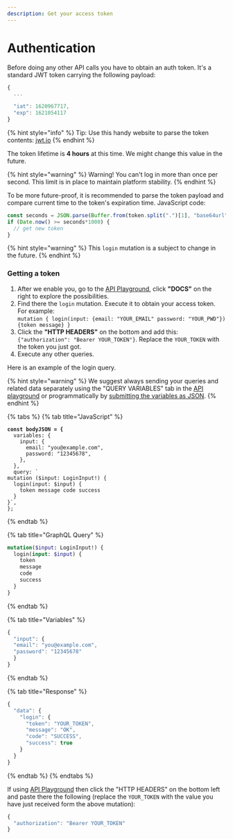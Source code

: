 ```yaml
---
description: Get your access token
---
```


# Authentication

Before doing any other API calls you have to obtain an auth token. It's a standard JWT token carrying the following payload:

```javascript
{
  ...

  "iat": 1620967717,
  "exp": 1621054117
}
```

{% hint style="info" %}
Tip: Use this handy website to parse the token contents: [jwt.io](https://jwt.io/)
{% endhint %}

The token lifetime is **4 hours** at this time. We might change this value in the future.

{% hint style="warning" %}
Warning! You can't log in more than once per second. This limit is in place to maintain platform stability.
{% endhint %}

To be more future-proof, it is recommended to parse the token payload and compare current time to the token's expiration time. JavaScript code:

```javascript
const seconds = JSON.parse(Buffer.from(token.split(".")[1], "base64url")).exp;
if (Date.now() >= seconds*1000) {
  // get new token
}
```

{% hint style="warning" %}
This `login` mutation is a subject to change in the future.
{% endhint %}

### Getting a token

1. After we enable you, go to the [API Playground](https://api.uat.flash-payments.com.au/), click **"DOCS"** on the right to explore the possibilities.
2. Find there the `login` mutation. Execute it to obtain your access token. For example:\
   `mutation { login(input: {email: "YOUR_EMAIL" password: "YOUR_PWD"}) {token message} }`
3. Click the **"HTTP HEADERS"** on the bottom and add this: `{"authorization": "Bearer YOUR_TOKEN"}`. Replace the `YOUR_TOKEN` with the token you just got.
4. Execute any other queries.

Here is an example of the login query.

{% hint style="warning" %}
We suggest always sending your queries and related data separately using the "QUERY VARIABLES" tab in the [API playground](https://api.uat.flash-payments.com.au/) or programmatically by [submitting the variables as JSON](https://developer.flash-payments.com/basics/sending-data-as-json).
{% endhint %}

{% tabs %}
{% tab title="JavaScript" %}
<pre class="language-javascript"><code class="lang-javascript"><strong>const bodyJSON = {
</strong>  variables: {
    input: {
      email: "you@example.com",
      password: "12345678",
    },
  },
  query: `
mutation ($input: LoginInput!) {
  login(input: $input) {
    token message code success
  }
}`,
};
</code></pre>
{% endtab %}

{% tab title="GraphQL Query" %}
```graphql
mutation($input: LoginInput!) {
  login(input: $input) {
    token
    message
    code
    success
  }
}
```
{% endtab %}

{% tab title="Variables" %}
```javascript
{
  "input": { 
  "email": "you@example.com", 
  "password": "12345678" 
  }
}
```
{% endtab %}

{% tab title="Response" %}
```javascript
{
  "data": {
    "login": {
      "token": "YOUR_TOKEN",
      "message": "OK",
      "code": "SUCCESS",
      "success": true
    }
  }
}
```
{% endtab %}
{% endtabs %}

If using [API Playground](https://api.uat.flash-payments.com.au/) then click the "HTTP HEADERS" on the bottom left and paste there the following (replace the `YOUR_TOKEN` with the value you have just received form the above mutation):

```javascript
{
  "authorization": "Bearer YOUR_TOKEN"
}
```

